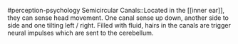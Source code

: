 #perception-psychology 
Semicircular Canals::Located in the [[inner ear]], they can sense head movement. One canal sense up down, another side to side and one tilting left / right. Filled with fluid, hairs in the canals are trigger neural impulses which are sent to the cerebellum.
<!--SR:!2024-02-05,3,250-->